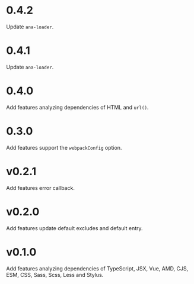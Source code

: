 # 0.4.2

Update `ana-loader`.

# 0.4.1

Update `ana-loader`.

# 0.4.0

Add features analyzing dependencies of HTML and `url()`.

# 0.3.0

Add features support the `webpackConfig` option.

# v0.2.1

Add features error callback.

# v0.2.0

Add features update default excludes and default entry.

# v0.1.0

Add features analyzing dependencies of TypeScript, JSX, Vue, AMD, CJS, ESM, CSS, Sass, Scss, Less and Stylus.
